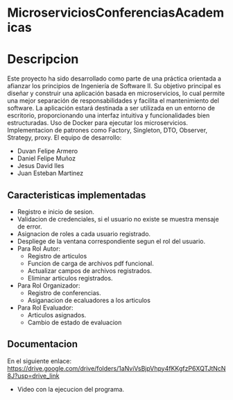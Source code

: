 ﻿# MicroserviciosConferenciasAcademicas
 # Descripcion
Este proyecto ha sido desarrollado como parte de una práctica orientada a afianzar los principios de Ingeniería de Software II.
Su objetivo principal es diseñar y construir una aplicación basada en microservicios, 
lo cual permite una mejor separación de responsabilidades y facilita el mantenimiento del software.
La aplicación estará destinada a ser utilizada en un entorno de escritorio, proporcionando una interfaz intuitiva y funcionalidades bien estructuradas.
Uso de Docker para ejecutar los microservicios.
Implementacion de patrones como Factory, Singleton, DTO, Observer, Strategy, proxy.
El equipo de desarrollo: 
- Duvan Felipe Armero
- Daniel Felipe Muñoz
- Jesus David Iles
- Juan Esteban Martinez
## Caracteristicas implementadas
+ Registro e inicio de sesion.
+ Validacion de credenciales, si el usuario no existe se muestra mensaje de error.
+ Asignacion de roles a cada usuario registrado.
+ Despliege de la ventana correspondiente segun el rol del usuario.
+ Para Rol Autor:
  * Registro de articulos
  * Funcion de carga de archivos pdf funcional.
  * Actualizar campos de archivos registrados.
  * Eliminar articulos registrados.
+ Para Rol Organizador:
  * Registro de conferencias.
  * Asiganacion de ecaluadores a los articulos
+ Para Rol Evaluador:
  * Articulos asignados.
  * Cambio de estado de evaluacion
## Documentacion
En el siguiente enlace: https://drive.google.com/drive/folders/1aNviVsBjpVhpy4fKKgfzP6XQTJtNcN8J?usp=drive_link
+ Video con la ejecucion del programa.

